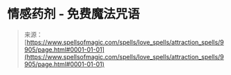 <!--yml

category: 未分类

date: 2024-06-12 18:46:21

-->

# 情感药剂 - 免费魔法咒语

> 来源：[https://www.spellsofmagic.com/spells/love_spells/attraction_spells/9905/page.html#0001-01-01](https://www.spellsofmagic.com/spells/love_spells/attraction_spells/9905/page.html#0001-01-01)
